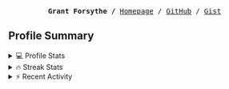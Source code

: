 <p><pre align="center"><strong>Grant Forsythe /</strong> <a href="https://www.grantwforsythe.com/">Homepage</a> / <a href="https://github.com/grantwforsythe">GitHub</a> / <a href="https://gist.github.com/grantwforsythe">Gist</a></pre></p>
 
<h2 align="left">Profile Summary</h2>
<details>
    <summary>💻 Profile Stats</summary>
    <div align="center">
        <img alt="GitHub stats" src="https://github-readme-stats.vercel.app/api?username=grantwforsythe&count_private=true&show_icons=true&hide=stars&border_radius=7&include_all_commits=true&hide_rank=true&custom_title=Grant%27s%20GitHub%20Stats">
        <img alt="Top languages" src="https://github-readme-stats.vercel.app/api/top-langs/?username=grantwforsythe&hide=jupyter+notebook,vim+script&layout=compact&langs_count=6">
    </div>
    <p style="font-size: 11px;" align="center">
        <strong>Note:</strong> Top languages is only a metric of the languages my public code consists of and doesn't reflect experience or skill level.
    </p>
</details>

<details>
    <summary>🔥 Streak Stats</summary>
        <div align="center">
            <img alt="Streak stats" src="https://github-readme-streak-stats.herokuapp.com/?user=grantwforsythe">
        </div>
</details>

 <details>
    <summary>⚡ Recent Activity</summary>
    
  <!--START_SECTION:activity-->
1. 🗣 Commented on [#1085](https://github.com/swimlane/ngx-datatable/issues/1085#issuecomment-1777193079) in [swimlane/ngx-datatable](https://github.com/swimlane/ngx-datatable)
2. 🗣 Commented on [#16](https://github.com/DavidAnson/ConvertTo-Jpeg/issues/16#issuecomment-1746072125) in [DavidAnson/ConvertTo-Jpeg](https://github.com/DavidAnson/ConvertTo-Jpeg)
3. 🗣 Commented on [#16](https://github.com/DavidAnson/ConvertTo-Jpeg/issues/16#issuecomment-1746038165) in [DavidAnson/ConvertTo-Jpeg](https://github.com/DavidAnson/ConvertTo-Jpeg)
4. 🎉 Merged PR [#2](https://github.com/grantwforsythe/fullstackopen/pull/2) in [grantwforsythe/fullstackopen](https://github.com/grantwforsythe/fullstackopen)
5. 💪 Opened PR [#2](https://github.com/grantwforsythe/fullstackopen/pull/2) in [grantwforsythe/fullstackopen](https://github.com/grantwforsythe/fullstackopen)
  <!--END_SECTION:activity-->
    
 </details>
